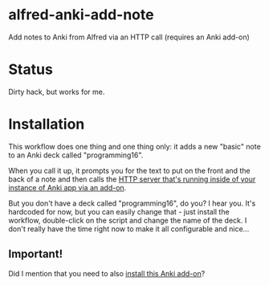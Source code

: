 # alfred-anki-add-note
Add notes to Anki from Alfred via an HTTP call (requires an Anki add-on)

# Status

Dirty hack, but works for me.

# Installation

This workflow does one thing and one thing only: it adds a new "basic" note to an Anki deck called "programming16".

When you call it up, it prompts you for the text to put on the front and the back of a note and then calls the [HTTP server that's running inside of your instance of Anki app via an add-on](https://github.com/pbkhrv/anki-http-server).

But you don't have a deck called "programming16", do you? I hear you. It's hardcoded for now, but you can easily change that - just install the workflow, double-click on the script and change the name of the deck. I don't really have the time right now to make it all configurable and nice...

## Important!

Did I mention that you need to also [install this Anki add-on](https://github.com/pbkhrv/anki-http-server)?
